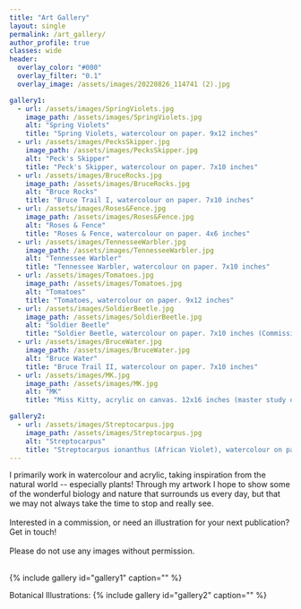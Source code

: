 ```yaml
---
title: "Art Gallery"
layout: single
permalink: /art_gallery/
author_profile: true
classes: wide
header:
  overlay_color: "#000"
  overlay_filter: "0.1"
  overlay_image: /assets/images/20220826_114741 (2).jpg

gallery1:
  - url: /assets/images/SpringViolets.jpg
    image_path: /assets/images/SpringViolets.jpg
    alt: "Spring Violets"
    title: "Spring Violets, watercolour on paper. 9x12 inches"
  - url: /assets/images/PecksSkipper.jpg
    image_path: /assets/images/PecksSkipper.jpg
    alt: "Peck's Skipper"
    title: "Peck's Skipper, watercolour on paper. 7x10 inches"
  - url: /assets/images/BruceRocks.jpg
    image_path: /assets/images/BruceRocks.jpg
    alt: "Bruce Rocks"
    title: "Bruce Trail I, watercolour on paper. 7x10 inches"
  - url: /assets/images/Roses&Fence.jpg
    image_path: /assets/images/Roses&Fence.jpg
    alt: "Roses & Fence"
    title: "Roses & Fence, watercolour on paper. 4x6 inches"
  - url: /assets/images/TennesseeWarbler.jpg
    image_path: /assets/images/TennesseeWarbler.jpg
    alt: "Tennessee Warbler"
    title: "Tennessee Warbler, watercolour on paper. 7x10 inches"
  - url: /assets/images/Tomatoes.jpg
    image_path: /assets/images/Tomatoes.jpg
    alt: "Tomatoes"
    title: "Tomatoes, watercolour on paper. 9x12 inches"
  - url: /assets/images/SoldierBeetle.jpg
    image_path: /assets/images/SoldierBeetle.jpg
    alt: "Soldier Beetle"
    title: "Soldier Beetle, watercolour on paper. 7x10 inches (Commission)"
  - url: /assets/images/BruceWater.jpg
    image_path: /assets/images/BruceWater.jpg
    alt: "Bruce Water"
    title: "Bruce Trail II, watercolour on paper. 7x10 inches"
  - url: /assets/images/MK.jpg
    image_path: /assets/images/MK.jpg
    alt: "MK"
    title: "Miss Kitty, acrylic on canvas. 12x16 inches (master study of Franz Marc's Cat on a Yellow Pillow)"

gallery2:
  - url: /assets/images/Streptocarpus.jpg
    image_path: /assets/images/Streptocarpus.jpg
    alt: "Streptocarpus"
    title: "Streptocarpus ionanthus (African Violet), watercolour on paper. 10x14 inches"
---
```


I primarily work in watercolour and acrylic, taking inspiration from the natural world -- especially plants! Through my artwork I hope to show some of the wonderful biology and nature that surrounds us every day, but that we may not always take the time to stop and really see. <br><br> Interested in a commission, or need an illustration for your next publication? Get in touch! <br><br> Please do not use any images without permission. <br><br>

{% include gallery id="gallery1" caption="" %}

Botanical Illustrations:
{% include gallery id="gallery2" caption="" %}
